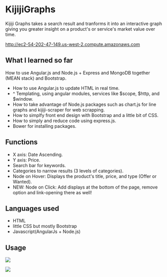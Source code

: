 
# KijijiGraphs

Kijiji Graphs takes a search result and tranforms it into an interactive graph giving you greater insight on a product's or service's market value over time.

http://ec2-54-202-47-149.us-west-2.compute.amazonaws.com

## What I learned so far
How to use Angular.js and Node.js + Express and MongoDB together (MEAN stack) and Bootstrap.

- How to use Angular.js to update HTML in real time.
- ^ Templating, using angular modules, services like $scope, $http, and $window.
- How to take advantage of Node.js packages such as chart.js for line graphs and kijiji-scraper for web scrapping.
- How to simplfy front end design with Bootstrap and a little bit of CSS.
- How to simply and reduce code using express.js.
- Bower for installing packages.

## Functions
- X axis: Date Ascending.
- Y axis: Price.
- Search bar for keywords.
- Categories to narrow results (3 levels of categories).
- Node on Hover: Displays the product's title, price, and type (Offer or Wanted).
- NEW: Node on Click: Add displays at the bottom of the page, remove option and link-opening there as well!

## Languages used
- HTML
- little CSS but mostly Bootstrap
- Javascript(AngularJs + Node.js)


## Usage
![](categories.gif)

![](click.gif)
